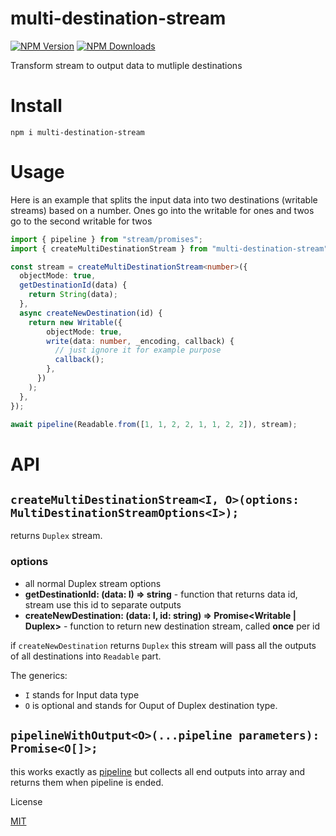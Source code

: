 # multi-destination-stream

[![NPM Version](https://img.shields.io/npm/v/multi-destination-stream.svg?style=flat-square)](https://www.npmjs.com/package/multi-destination-stream)
[![NPM Downloads](https://img.shields.io/npm/dt/multi-destination-stream.svg?style=flat-square)](https://www.npmjs.com/package/multi-destination-stream)

Transform stream to output data to mutliple destinations

# Install

`npm i multi-destination-stream`

# Usage

Here is an example that splits the input data into two destinations (writable streams) based on a number. Ones go into the writable for ones and twos go to the second writable for twos

```ts
import { pipeline } from "stream/promises";
import { createMultiDestinationStream } from "multi-destination-stream";

const stream = createMultiDestinationStream<number>({
  objectMode: true,
  getDestinationId(data) {
    return String(data);
  },
  async createNewDestination(id) {
    return new Writable({
        objectMode: true,
        write(data: number, _encoding, callback) {
          // just ignore it for example purpose
          callback();
        },
      })
    );
  },
});

await pipeline(Readable.from([1, 1, 2, 2, 1, 1, 2, 2]), stream);
```

# API

## `createMultiDestinationStream<I, O>(options: MultiDestinationStreamOptions<I>);`

returns `Duplex` stream.

### options

- all normal Duplex stream options
- **getDestinationId: (data: I) => string** - function that returns data id, stream use this id to separate outputs
- **createNewDestination: (data: I, id: string) => Promise<Writable | Duplex>** - function to return new destination stream, called **once** per id

if `createNewDestination` returns `Duplex` this stream will pass all the outputs of all destinations into `Readable` part.

The generics:

- `I` stands for Input data type
- `O` is optional and stands for Ouput of Duplex destination type.

## `pipelineWithOutput<O>(...pipeline parameters): Promise<O[]>;`

this works exactly as [pipeline](https://nodejs.org/api/stream.html#streampipelinestreams-options) but collects all end outputs into array and returns them when pipeline is ended.

License

[MIT](LICENSE)

